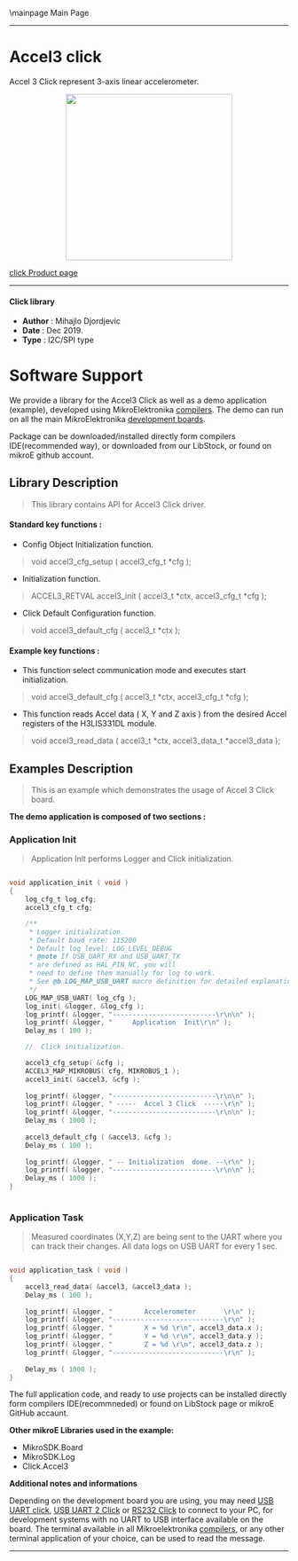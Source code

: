 \mainpage Main Page
 
 

---
# Accel3 click

Accel 3 Click represent 3-axis linear accelerometer.

<p align="center">
  <img src="https://download.mikroe.com/images/click_for_ide/accel3_click.png" height=300px>
</p>

[click Product page](https://www.mikroe.com/accel3-click)

---


#### Click library 

- **Author**        : Mihajlo Djordjevic
- **Date**          : Dec 2019.
- **Type**          : I2C/SPI type


# Software Support

We provide a library for the Accel3 Click 
as well as a demo application (example), developed using MikroElektronika 
[compilers](https://shop.mikroe.com/compilers). 
The demo can run on all the main MikroElektronika [development boards](https://shop.mikroe.com/development-boards).

Package can be downloaded/installed directly form compilers IDE(recommended way), or downloaded from our LibStock, or found on mikroE github account. 

## Library Description

> This library contains API for Accel3 Click driver.

#### Standard key functions :

- Config Object Initialization function.
> void accel3_cfg_setup ( accel3_cfg_t *cfg ); 
 
- Initialization function.
> ACCEL3_RETVAL accel3_init ( accel3_t *ctx, accel3_cfg_t *cfg );

- Click Default Configuration function.
> void accel3_default_cfg ( accel3_t *ctx );


#### Example key functions :

- This function select communication mode and executes start initialization.
> void accel3_default_cfg ( accel3_t *ctx, accel3_cfg_t *cfg );
 
- This function reads Accel data ( X, Y and Z axis ) from the desired Accel registers of the H3LIS331DL module.
> void accel3_read_data ( accel3_t *ctx, accel3_data_t *accel3_data );

## Examples Description

> 
> This is an example which demonstrates the usage of Accel 3 Click board.
> 

**The demo application is composed of two sections :**

### Application Init 

>
> Application Init performs Logger and Click initialization.
> 

```c

void application_init ( void )
{
    log_cfg_t log_cfg;
    accel3_cfg_t cfg;

    /** 
     * Logger initialization.
     * Default baud rate: 115200
     * Default log level: LOG_LEVEL_DEBUG
     * @note If USB_UART_RX and USB_UART_TX 
     * are defined as HAL_PIN_NC, you will 
     * need to define them manually for log to work. 
     * See @b LOG_MAP_USB_UART macro definition for detailed explanation.
     */
    LOG_MAP_USB_UART( log_cfg );
    log_init( &logger, &log_cfg );
    log_printf( &logger, "--------------------------\r\n\n" );
    log_printf( &logger, "     Application  Init\r\n" );
    Delay_ms ( 100 );

    //  Click initialization.

    accel3_cfg_setup( &cfg );
    ACCEL3_MAP_MIKROBUS( cfg, MIKROBUS_1 );
    accel3_init( &accel3, &cfg );
    
    log_printf( &logger, "--------------------------\r\n\n" );
    log_printf( &logger, " -----  Accel 3 Click  -----\r\n" );
    log_printf( &logger, "--------------------------\r\n\n" );
    Delay_ms ( 1000 );
    
    accel3_default_cfg ( &accel3, &cfg );
    Delay_ms ( 100 );
    
    log_printf( &logger, " -- Initialization  done. --\r\n" );
    log_printf( &logger, "--------------------------\r\n\n" );
    Delay_ms ( 1000 );
}
  
```

### Application Task

>
> Measured coordinates (X,Y,Z) are being sent to the UART where you can 
> track their changes. All data logs on USB UART for every 1 sec.
> 

```c

void application_task ( void )
{
    accel3_read_data( &accel3, &accel3_data );
    Delay_ms ( 100 );
    
    log_printf( &logger, "        Accelerometer       \r\n" );
    log_printf( &logger, "----------------------------\r\n" );
    log_printf( &logger, "        X = %d \r\n", accel3_data.x );
    log_printf( &logger, "        Y = %d \r\n", accel3_data.y );
    log_printf( &logger, "        Z = %d \r\n", accel3_data.z );
    log_printf( &logger, "----------------------------\r\n" );
    
    Delay_ms ( 1000 );
}  

``` 

The full application code, and ready to use projects can be  installed directly form compilers IDE(recommneded) or found on LibStock page or mikroE GitHub accaunt.

**Other mikroE Libraries used in the example:** 

- MikroSDK.Board
- MikroSDK.Log
- Click.Accel3

**Additional notes and informations**

Depending on the development board you are using, you may need 
[USB UART click](https://shop.mikroe.com/usb-uart-click), 
[USB UART 2 Click](https://shop.mikroe.com/usb-uart-2-click) or 
[RS232 Click](https://shop.mikroe.com/rs232-click) to connect to your PC, for 
development systems with no UART to USB interface available on the board. The 
terminal available in all Mikroelektronika 
[compilers](https://shop.mikroe.com/compilers), or any other terminal application 
of your choice, can be used to read the message.



---
